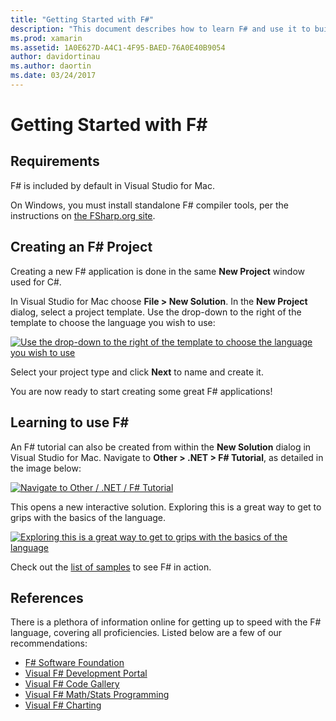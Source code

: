 ```yaml
---
title: "Getting Started with F#"
description: "This document describes how to learn F# and use it to build Xamarin applications with Visual Studio 2019 and Visual Studio for Mac."
ms.prod: xamarin
ms.assetid: 1A0E627D-A4C1-4F95-BAED-76A0E40B9054
author: davidortinau
ms.author: daortin
ms.date: 03/24/2017
---
```


# Getting Started with F&#35;

## Requirements

F# is included by default in Visual Studio for Mac.

On Windows, you must install standalone F# compiler tools, per the instructions on [the FSharp.org site](https://fsharp.org/use/windows/).

## Creating an F&#35; Project

Creating a new F# application is done in the same **New Project** window
used for C#.

In Visual Studio for Mac choose **File > New Solution**. In the **New Project** dialog, select a project template. Use the drop-down to the right of the template to choose the language you wish to use:

 [![Use the drop-down to the right of the template to choose the language you wish to use](overview-images/choosefsharp.png)](overview-images/choosefsharp.png#lightbox)

Select your project type and click **Next** to name and create it.

You are now ready to start creating some great F# applications!

## Learning to use F&#35;

An F# tutorial can also be created from within the **New Solution** dialog in Visual Studio for Mac. Navigate to **Other > .NET > F# Tutorial**, as detailed in the image below:

 [![Navigate to Other / .NET / F# Tutorial](overview-images/fsharptutorial.png)](overview-images/fsharptutorial.png#lightbox)

This opens a new interactive solution. Exploring this is a great way to get to grips with the basics of the language.

 [![Exploring this is a great way to get to grips with the basics of the language](overview-images/newtutorial-sml.png)](overview-images/newtutorial.png#lightbox)

Check out the [list of samples](~/cross-platform/platform/fsharp/samples.md) to see F# in action.

## References

There is a plethora of information online for getting up to speed with the F#
language, covering all proficiencies. Listed below are a few of our recommendations:

- [F# Software Foundation](https://fsharp.org)
- [Visual F# Development Portal](https://go.microsoft.com/fwlink/?LinkID=234174)
- [Visual F# Code Gallery](/samples/browse/)
- [Visual F# Math/Stats Programming](/previous-versions/visualstudio/visual-studio-2010/hh273075(v=vs.100))
- [Visual F# Charting](/previous-versions/visualstudio/visual-studio-2010/hh273079(v=vs.100))